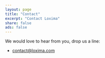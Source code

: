 ```yaml
---
layout: page
title: "Contact"
excerpt: "Contact Loxima"
share: false
ads: false
---
```


We would love to hear from you, drop us a line:
<ul>
<li><a href="mailto:contact@loxima.com">contact@loxima.com</a></li>
</ul>

